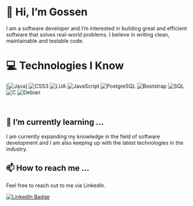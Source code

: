 # 👋 Hi, I’m Gossen

I am a software developer and I’m interested in building great and efficient software that solves real-world problems. I believe in writing clean, maintainable and testable code.

# 💻 Technologies I Know

[![Java](<img src="https://icons8.com/icon/13679/java" height="60" width="60"/>)]
![CSS3](https://icons8.com/icon/21278/css3)
![LUA](https://icons8.com/icon/KppI8aNv6oQe/lua-language)
![JavaScript](https://icons8.com/icon/108784/javascript)
![PostgreSQL](https://icons8.com/icon/38561/postgresql)
![Bootstrap](https://icons8.com/icon/84710/bootstrap)
![SQL](https://icons8.com/icon/13406/sql)
![C](https://icons8.com/icon/40670/c-programming)
![Debian](https://icons8.com/icon/17838/debian)


<br>

## 🌱 I’m currently learning ...

I am currently expanding my knowledge in the field of software development and I am also keeping up with the latest technologies in the industry.

## 📫 How to reach me ...

Feel free to reach out to me via LinkedIn.

[![LinkedIn Badge](https://img.shields.io/badge/-LinkedIn-black.svg?style=flat-square&logo=linkedin&colorB=555)](https://linkedin.com/in/mamadousaliou-bah)
